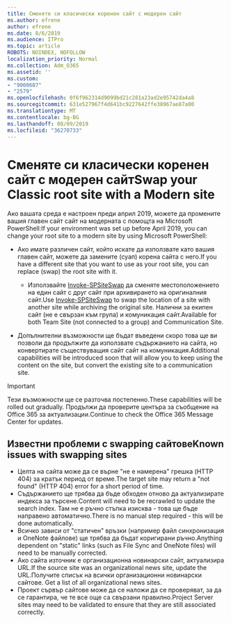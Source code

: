 ```yaml
---
title: Сменяте си класически коренен сайт с модерен сайт
ms.author: efrene
author: efrene
ms.date: 8/6/2019
ms.audience: ITPro
ms.topic: article
ROBOTS: NOINDEX, NOFOLLOW
localization_priority: Normal
ms.collection: Adm_O365
ms.assetid: ''
ms.custom:
- "9000687"
- "2579"
ms.openlocfilehash: 0f6f962314d9099bd21c281a23ad2e95742da4a8
ms.sourcegitcommit: 631e527967f4d641bc9227642ffe38967ae87a00
ms.translationtype: MT
ms.contentlocale: bg-BG
ms.lasthandoff: 08/09/2019
ms.locfileid: "36270733"
---
```

# <a name="swap-your-classic-root-site-with-a-modern-site"></a><span data-ttu-id="4902b-102">Сменяте си класически коренен сайт с модерен сайт</span><span class="sxs-lookup"><span data-stu-id="4902b-102">Swap your Classic root site with a Modern site</span></span>

<span data-ttu-id="4902b-103">Ако вашата среда е настроен преди април 2019, можете да промените вашия главен сайт сайт на модерната с помощта на Microsoft PowerShell:</span><span class="sxs-lookup"><span data-stu-id="4902b-103">If your environment was set up before April 2019, you can change your root site to a modern site by using Microsoft PowerShell:</span></span>

- <span data-ttu-id="4902b-104">Ако имате различен сайт, който искате да използвате като вашия главен сайт, можете да замените (суап) корена сайта с него.</span><span class="sxs-lookup"><span data-stu-id="4902b-104">If you have a different site that you want to use as your root site, you can replace (swap) the root site with it.</span></span> 
    - <span data-ttu-id="4902b-105">Използвайте [Invoke-SPSiteSwap](https://docs.microsoft.com/powershell/module/sharepoint-online/invoke-spositeswap?view=sharepoint-ps) да сменяте местоположението на един сайт с друг сайт при архивирането на оригиналния сайт.</span><span class="sxs-lookup"><span data-stu-id="4902b-105">Use [Invoke-SPSiteSwap](https://docs.microsoft.com/powershell/module/sharepoint-online/invoke-spositeswap?view=sharepoint-ps) to swap the location of a site with another site while archiving the original site.</span></span> <span data-ttu-id="4902b-106">Налични за екипен сайт (не е свързан към група) и комуникация сайт.</span><span class="sxs-lookup"><span data-stu-id="4902b-106">Available for both Team Site (not connected to a group) and Communication Site.</span></span> 

- <span data-ttu-id="4902b-107">Допълнителни възможности ще бъдат въведени скоро това ще ви позволи да продължите да използвате съдържанието на сайта, но конвертирате съществуващия сайт сайт на комуникация.</span><span class="sxs-lookup"><span data-stu-id="4902b-107">Additional capabilities will be introduced soon that will allow you to keep using the content on the site, but convert the existing site to a communication site.</span></span> 
>[!Important]
><span data-ttu-id="4902b-108">Тези възможности ще се разточва постепенно.</span><span class="sxs-lookup"><span data-stu-id="4902b-108">These capabilities will be rolled out gradually.</span></span> <span data-ttu-id="4902b-109">Продължи да проверите центъра за съобщение на Office 365 за актуализации.</span><span class="sxs-lookup"><span data-stu-id="4902b-109">Continue to check the Office 365 Message Center for updates.</span></span> 

## <a name="known-issues-with-swapping-sites"></a><span data-ttu-id="4902b-110">Известни проблеми с swapping сайтове</span><span class="sxs-lookup"><span data-stu-id="4902b-110">Known issues with swapping sites</span></span>

- <span data-ttu-id="4902b-111">Целта на сайта може да се върне "не е намерена" грешка (HTTP 404) за кратък период от време.</span><span class="sxs-lookup"><span data-stu-id="4902b-111">The target site may return a "not found" (HTTP 404) error for a short period of time.</span></span>
- <span data-ttu-id="4902b-112">Съдържанието ще трябва да бъде обходен отново да актуализирате индекса за търсене.</span><span class="sxs-lookup"><span data-stu-id="4902b-112">Content will need to be recrawled to update the search index.</span></span> <span data-ttu-id="4902b-113">Там не е ръчно стъпка изисква - това ще бъде направено автоматично.</span><span class="sxs-lookup"><span data-stu-id="4902b-113">There is no manual step required - this will be done automatically.</span></span>
- <span data-ttu-id="4902b-114">Всичко зависи от "статичен" връзки (например файл синхронизация и OneNote файлове) ще трябва да бъдат коригирани ръчно.</span><span class="sxs-lookup"><span data-stu-id="4902b-114">Anything dependent on "static" links (such as File Sync and OneNote files) will need to be manually corrected.</span></span>
- <span data-ttu-id="4902b-115">Ако сайта източник е организационна новинарски сайт, актуализира URL.</span><span class="sxs-lookup"><span data-stu-id="4902b-115">If the source site was an organizational news site, update the URL.</span></span><span data-ttu-id="4902b-116">Получите списък на всички организационни новинарски сайтове.</span><span class="sxs-lookup"><span data-stu-id="4902b-116"> Get a list of all organizational news sites.</span></span>
- <span data-ttu-id="4902b-117">Проект сървър сайтове може да се наложи да се проверяват, за да се гарантира, че те все още са свързани правилно.</span><span class="sxs-lookup"><span data-stu-id="4902b-117">Project Server sites may need to be validated to ensure that they are still associated correctly.</span></span>





